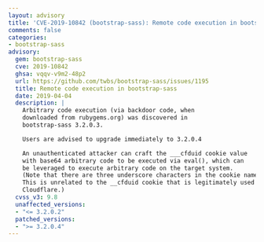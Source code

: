 ```yaml
---
layout: advisory
title: 'CVE-2019-10842 (bootstrap-sass): Remote code execution in bootstrap-sass'
comments: false
categories:
- bootstrap-sass
advisory:
  gem: bootstrap-sass
  cve: 2019-10842
  ghsa: vqqv-v9m2-48p2
  url: https://github.com/twbs/bootstrap-sass/issues/1195
  title: Remote code execution in bootstrap-sass
  date: 2019-04-04
  description: |
    Arbitrary code execution (via backdoor code, when
    downloaded from rubygems.org) was discovered in
    bootstrap-sass 3.2.0.3.

    Users are advised to upgrade immediately to 3.2.0.4

    An unauthenticated attacker can craft the ___cfduid cookie value
    with base64 arbitrary code to be executed via eval(), which can
    be leveraged to execute arbitrary code on the target system.
    (Note that there are three underscore characters in the cookie name.
    This is unrelated to the __cfduid cookie that is legitimately used by
    Cloudflare.)
  cvss_v3: 9.8
  unaffected_versions:
  - "<= 3.2.0.2"
  patched_versions:
  - ">= 3.2.0.4"
---
```

